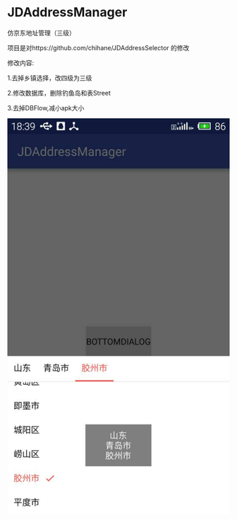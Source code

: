 # JDAddressManager
仿京东地址管理（三级）


项目是对https://github.com/chihane/JDAddressSelector 的修改

修改内容:

1.去掉乡镇选择，改四级为三级

2.修改数据库，删除钓鱼岛和表Street

3.去掉DBFlow,减小apk大小


![image](https://github.com/fayou147/JDAddressManager/blob/master/EA57A728D5E19A770F25D2F5FF162172.jpg)